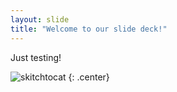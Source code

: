 ```yaml
---
layout: slide
title: "Welcome to our slide deck!"
---
```


Just testing!

![skitchtocat](https://octodex.github.com/images/skitchtocat.png)
{: .center}
